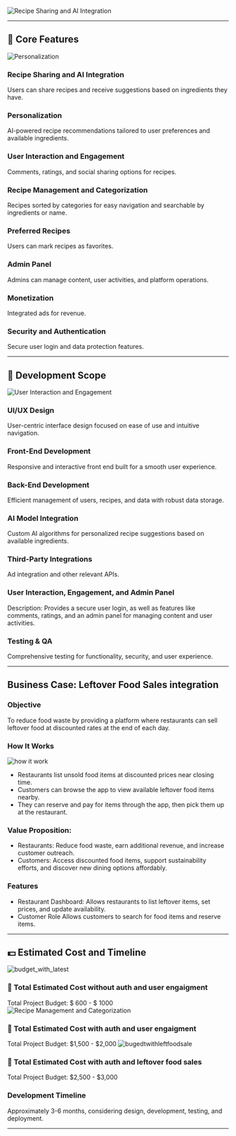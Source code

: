 
![Recipe Sharing and AI Integration](napkin-app-overview.png)

---

## 📖 Core Features
![Personalization](core_features.png)

### Recipe Sharing and AI Integration
Users can share recipes and receive suggestions based on ingredients they have.


### Personalization
AI-powered recipe recommendations tailored to user preferences and available ingredients.


### User Interaction and Engagement
Comments, ratings, and social sharing options for recipes.

### Recipe Management and Categorization
Recipes sorted by categories for easy navigation and searchable by ingredients or name.

### Preferred Recipes
Users can mark recipes as favorites.

### Admin Panel
Admins can manage content, user activities, and platform operations.

### Monetization
Integrated ads for revenue.

### Security and Authentication
Secure user login and data protection features.

---

## 📐 Development Scope
![User Interaction and Engagement](napkin-selection.png)

### UI/UX Design
User-centric interface design focused on ease of use and intuitive navigation.

### Front-End Development
Responsive and interactive front end built for a smooth user experience.

### Back-End Development
Efficient management of users, recipes, and data with robust data storage.

### AI Model Integration
Custom AI algorithms for personalized recipe suggestions based on available ingredients.

### Third-Party Integrations
Ad integration and other relevant APIs.

### User Interaction, Engagement, and Admin Panel
  Description: Provides a secure user login, as well as features like comments, ratings, and an admin panel for managing content and user activities.

### Testing & QA
Comprehensive testing for functionality, security, and user experience.

---
## Business Case: Leftover Food Sales integration
### Objective
To reduce food waste by providing a platform where restaurants can sell leftover food at discounted rates at the end of each day.
### How It Works
![how it work](save-item-process.png)
- Restaurants list unsold food items at discounted prices near closing time.
- Customers can browse the app to view available leftover food items nearby.
- They can reserve and pay for items through the app, then pick them up at the restaurant.
### Value Proposition:
- Restaurants: Reduce food waste, earn additional revenue, and increase customer outreach.
- Customers: Access discounted food items, support sustainability efforts, and discover new dining options affordably.
### Features
- Restaurant Dashboard: Allows restaurants to list leftover items, set prices, and update availability.
- Customer Role Allows customers to search for food items and reserve items.
  
---

## 💵 Estimated Cost and Timeline

![budget_with_latest](budget_with_latest_cost.png)
### 📅 Total Estimated Cost without auth and user engaigment 
Total Project Budget: $ 600 - $ 1000
![Recipe Management and Categorization](project-pugedt-distribution.png)
### 📅 Total Estimated Cost with auth and user engaigment
Total Project Budget: $1,500 - $2,000
![bugedtwithleftfoodsale](bugedtwithleftfoodsale.png)
### 📅 Total Estimated Cost with auth and leftover food sales 
Total Project Budget: $2,500 - $3,000


### Development Timeline
Approximately 3-6 months, considering design, development, testing, and deployment.

---





